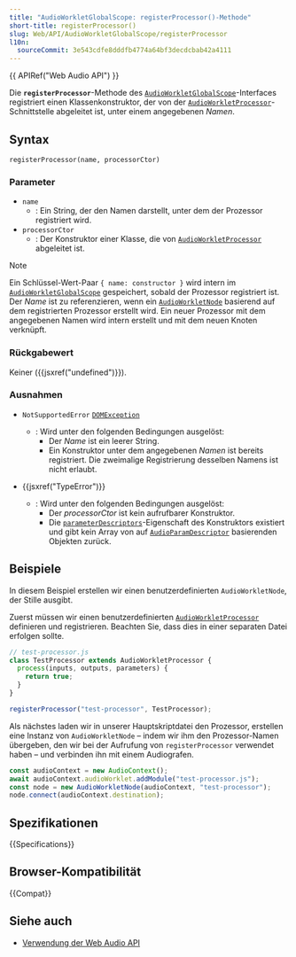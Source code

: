 ```yaml
---
title: "AudioWorkletGlobalScope: registerProcessor()-Methode"
short-title: registerProcessor()
slug: Web/API/AudioWorkletGlobalScope/registerProcessor
l10n:
  sourceCommit: 3e543cdfe8dddfb4774a64bf3decdcbab42a4111
---
```


{{ APIRef("Web Audio API") }}

Die **`registerProcessor`**-Methode des [`AudioWorkletGlobalScope`](/de/docs/Web/API/AudioWorkletGlobalScope)-Interfaces registriert einen Klassenkonstruktor, der von der [`AudioWorkletProcessor`](/de/docs/Web/API/AudioWorkletProcessor)-Schnittstelle abgeleitet ist, unter einem angegebenen _Namen_.

## Syntax

```js-nolint
registerProcessor(name, processorCtor)
```

### Parameter

- `name`
  - : Ein String, der den Namen darstellt, unter dem der Prozessor registriert wird.
- `processorCtor`
  - : Der Konstruktor einer Klasse, die von [`AudioWorkletProcessor`](/de/docs/Web/API/AudioWorkletProcessor) abgeleitet ist.

> [!NOTE]
> Ein Schlüssel-Wert-Paar `{ name: constructor }`
> wird intern im [`AudioWorkletGlobalScope`](/de/docs/Web/API/AudioWorkletGlobalScope) gespeichert, sobald der Prozessor
> registriert ist. Der _Name_ ist zu referenzieren, wenn ein [`AudioWorkletNode`](/de/docs/Web/API/AudioWorkletNode) basierend auf dem registrierten Prozessor erstellt wird. Ein neuer Prozessor mit dem angegebenen Namen wird intern erstellt und mit dem neuen Knoten verknüpft.

### Rückgabewert

Keiner ({{jsxref("undefined")}}).

### Ausnahmen

- `NotSupportedError` [`DOMException`](/de/docs/Web/API/DOMException)

  - : Wird unter den folgenden Bedingungen ausgelöst:
    - Der _Name_ ist ein leerer String.
    - Ein Konstruktor unter dem angegebenen _Namen_ ist bereits registriert. Die zweimalige Registrierung desselben Namens ist nicht erlaubt.

- {{jsxref("TypeError")}}
  - : Wird unter den folgenden Bedingungen ausgelöst:
    - Der _processorCtor_ ist kein aufrufbarer Konstruktor.
    - Die [`parameterDescriptors`](/de/docs/Web/API/AudioWorkletProcessor/parameterDescriptors)-Eigenschaft des Konstruktors existiert und gibt kein Array von auf [`AudioParamDescriptor`](/de/docs/Web/API/AudioParamDescriptor) basierenden Objekten zurück.

## Beispiele

In diesem Beispiel erstellen wir einen benutzerdefinierten `AudioWorkletNode`, der Stille ausgibt.

Zuerst müssen wir einen benutzerdefinierten [`AudioWorkletProcessor`](/de/docs/Web/API/AudioWorkletProcessor) definieren und registrieren.
Beachten Sie, dass dies in einer separaten Datei erfolgen sollte.

```js
// test-processor.js
class TestProcessor extends AudioWorkletProcessor {
  process(inputs, outputs, parameters) {
    return true;
  }
}

registerProcessor("test-processor", TestProcessor);
```

Als nächstes laden wir in unserer Hauptskriptdatei den Prozessor, erstellen eine Instanz von `AudioWorkletNode` – indem wir ihm den Prozessor-Namen übergeben, den wir bei der Aufrufung von `registerProcessor` verwendet haben – und verbinden ihn mit einem Audiografen.

```js
const audioContext = new AudioContext();
await audioContext.audioWorklet.addModule("test-processor.js");
const node = new AudioWorkletNode(audioContext, "test-processor");
node.connect(audioContext.destination);
```

## Spezifikationen

{{Specifications}}

## Browser-Kompatibilität

{{Compat}}

## Siehe auch

- [Verwendung der Web Audio API](/de/docs/Web/API/Web_Audio_API/Using_Web_Audio_API)
